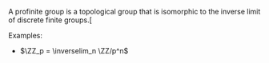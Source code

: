 A profinite group is a topological group that is isomorphic to the inverse limit of discrete finite groups.[

Examples:

- $\ZZ_p = \inverselim_n \ZZ/p^n$